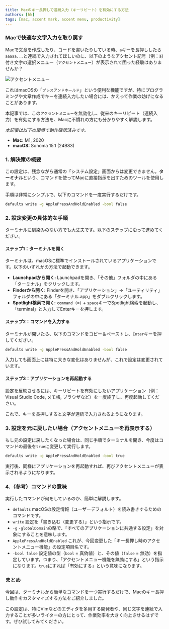 ```yaml
---
title: Macのキー長押しで連続入力（キーリピート）を有効にする方法
authors: [hk]
tags: [mac, accent mark, accent menu, productivity]
---
```


### Macで快適な文字入力を取り戻す

Macで文章を作成したり、コードを書いたりしている時、`a`キーを長押ししたら`aaaaa...`と連続で入力されてほしいのに、以下のようなアクセント記号（例：`à`）付き文字の選択メニュー（`アクセントメニュー`）が表示されて困った経験はありませんか？

![アクセントメニュー](/img/accent_menu.png)

これはmacOSの「`プレスアンドホールド`」という便利な機能ですが、特にプログラミングや文章作成でキーを連続入力したい場合には、かえって作業の妨げになることがあります。

本記事では、この`アクセントメニュー`を無効化し、従来のキーリピート（連続入力）を有効にする方法を、Macに不慣れの方にも分かりやすく解説します。

*本記事は以下の環境で動作確認済みです。*
*   **Mac:** M1, 2020
*   **macOS:** Sonoma 15.1 (24B83)

<!-- truncate -->

### 1. 解決策の概要

この設定は、残念ながら通常の「システム設定」画面からは変更できません。**ターミナル**という、コマンドを使ってMacに直接指示を出すためのツールを使用します。

手順は非常にシンプルで、以下のコマンドを一度実行するだけです。

```bash
defaults write -g ApplePressAndHoldEnabled -bool false
```

### 2. 設定変更の具体的な手順

ターミナルに馴染みのない方でも大丈夫です。以下のステップに沿って進めてください。

#### ステップ1：ターミナルを開く

ターミナルは、macOSに標準でインストールされているアプリケーションです。以下のいずれかの方法で起動できます。

*   **Launchpadから開く:** Launchpadを開き、「その他」フォルダの中にある「ターミナル」をクリックします。
*   **Finderから開く:** Finderを開き、「アプリケーション」→「ユーティリティ」フォルダの中にある「ターミナル.app」をダブルクリックします。
*   **Spotlight検索で開く:** `command (⌘)` + `space`キーでSpotlight検索を起動し、「terminal」と入力してEnterキーを押します。

#### ステップ2：コマンドを入力する

ターミナルが開いたら、以下のコマンドをコピー＆ペーストし、`Enter`キーを押してください。

```bash
defaults write -g ApplePressAndHoldEnabled -bool false
```

入力しても画面上には特に大きな変化はありませんが、これで設定は変更されています。

#### ステップ3：アプリケーションを再起動する

設定を反映させるには、キーリピートを有効にしたいアプリケーション（例：Visual Studio Code, メモ帳, ブラウザなど）を一度終了し、再度起動してください。

これで、キーを長押しすると文字が連続で入力されるようになります。

### 3. 設定を元に戻したい場合（アクセントメニューを再表示する）

もし元の設定に戻したくなった場合は、同じ手順でターミナルを開き、今度はコマンドの最後を`true`に変更して実行します。

```bash
defaults write -g ApplePressAndHoldEnabled -bool true
```

実行後、同様にアプリケーションを再起動すれば、再びアクセントメニューが表示されるようになります。

### 4.（参考）コマンドの意味

実行したコマンドが何をしているのか、簡単に解説します。

*   `defaults`
    macOSの設定情報（ユーザーデフォルト）を読み書きするためのコマンドです。
*   `write`
    設定を「書き込む（変更する）」という指示です。
*   `-g`
    `-globalDomain`の略で、「すべてのアプリケーションに共通する設定」を対象にすることを意味します。
*   `ApplePressAndHoldEnabled`
    これが、今回変更した「キー長押し時のアクセントメニュー機能」の設定項目名です。
*   `-bool false`
    設定値の型（`bool` = 真偽値）と、その値（`false` = 無効）を指定しています。つまり、「アクセントメニュー機能を無効にする」という指示になります。`true`にすれば「有効にする」という意味になります。

### まとめ

今回は、ターミナルから簡単なコマンドを一つ実行するだけで、Macのキー長押し動作をカスタマイズする方法をご紹介しました。

この設定は、特にVimなどのエディタを多用する開発者や、同じ文字を連続で入力することが多いライターの方にとって、作業効率を大きく向上させるはずです。ぜひ試してみてください。


